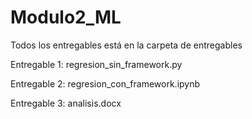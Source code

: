 # Modulo2_ML 

Todos los entregables está en la carpeta de entregables

Entregable 1: regresion_sin_framework.py

Entregable 2: regresion_con_framework.ipynb

Entregable 3: analisis.docx

